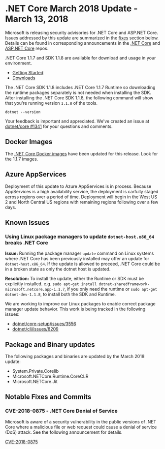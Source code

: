 # .NET Core March 2018 Update - March 13, 2018

Microsoft is releasing security advisories for .NET Core and ASP.NET Core. Issues addressed by this update are summarized in the [fixes](#notable-fixes-and-commits) section below. Details can be found in corresponding announcements in the [.NET Core](https://github.com/dotnet/announcements/issues?q=is%3Aopen+is%3Aissue+label%3ASecurity) and [ASP.NET Core](https://github.com/aspnet/announcements/issues?q=is%3Aopen+is%3Aissue+label%3ASecurity) repos.

.NET Core 1.1.7 and SDK 1.1.8 are available for download and usage in your environment.

* [Getting Started](https://dotnet.microsoft.com/download)
* [Downloads](https://github.com/dotnet/core/blob/main/release-notes/download-archives/1.1.7-download.md)

The .NET Core SDK 1.1.8 includes .NET Core 1.1.7 Runtime so downloading the runtime packages separately is not needed when installing the SDK. After installing the .NET Core SDK 1.1.8, the following command will show that you're running version `1.1.8` of the tools.

`dotnet --version`

Your feedback is important and appreciated. We've created an issue at [dotnet/core #1341](https://github.com/dotnet/core/issues/1341) for your questions and comments.

## Docker Images

The [.NET Core Docker images](https://hub.docker.com/r/microsoft/dotnet/) have been updated for this release. Look for the 1.1.7 images.

## Azure AppServices

Deployment of this update to Azure AppServices is in process. Because AppServices is a high availability service, the deployment is carfully staged across regions over a period of time. Deployment will begin in the West US 2 and North Central US regions with remaining regions following over a few days.

## Known Issues

### Using Linux package managers to update `dotnet-host.x86_64` breaks .NET Core

**Issue:** Running the package manager `update` command on Linux systems where .NET Core has been previously installed may offer an update for `dotnet-host.x86_64`. If the update is allowed to proceed, .NET Core could be in a broken state as only the dotnet host is updated.

**Resolution:** To install the update, either the Runtime or SDK must be explicitly installed. e.g. `sudo apt-get install dotnet-sharedframework-microsoft.netcore.app-1.1.7`, if you only need the runtime or `sudo apt-get dotnet-dev-1.1.8`, to install both the SDK and Runtime.

We are working to improve our Linux packages to enable correct package manager update behavior. This work is being tracked in the following issues:

* [dotnet/core-setup/issues/3556](https://github.com/dotnet/core-setup/issues/3556)
* [dotnet/cli/issues/8209](https://github.com/dotnet/cli/issues/8209)

## Package and Binary updates

The following packages and binaries are updated by the March 2018 update:

* System.Private.Corelib
* Microsoft.NETCore.Runtime.CoreCLR
* Microsoft.NETCore.Jit

## Notable Fixes and Commits

### CVE-2018-0875 - .NET Core Denial of Service

Microsoft is aware of a security vulnerability in the public versions of .NET Core where a malicious file or web request could cause a denial of service (DoS) attack. See the following announcement for details.

[CVE-2018-0875](https://github.com/dotnet/announcements/issues/62)


